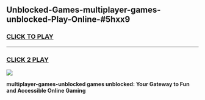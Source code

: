 
## Unblocked-Games-multiplayer-games-unblocked-Play-Online-#5hxx9
<h3>
<a href="https://premium.freeplayer.one?title=multiplayer-games-unblocked&ref=27F">CLICK TO PLAY</a></h3>
<hr>

<h3>
<a href="https://premium.freeplayer.one?title=multiplayer-games-unblocked&ref=27F">CLICK 2 PLAY</a>
  
</h3>

<a href="https://premium.freeplayer.one?title=multiplayer-games-unblocked&ref=27F"><img src="https://clearcache.store/games.png"></a>


**multiplayer-games-unblocked games unblocked: Your Gateway to Fun and Accessible Online Gaming**
